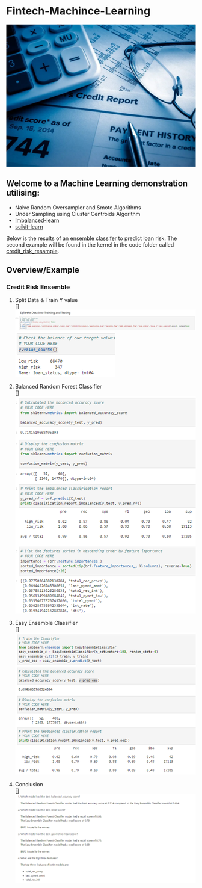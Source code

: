 # Fintech-Machince-Learning

![image_add](Images/credit-risk-analysis-1024x768.webp)  

## Welcome to a Machine Learning  demonstration utilising:
- Naive Random Oversampler and Smote Algorithms
- Under Sampling using Cluster Centroids Algorithm
- [Imbalanced-learn](https://imbalanced-learn.org/stable/)
- [scikit-learn](https://scikit-learn.org/stable/)

Below is the results of an [ensemble classifer](https://github.com/muramemory/Fintech-Machine-Learning/blob/main/Code/credit_risk_ensemble.ipynb) to predict  loan risk.
The second example will be found in the kernel in the code folder called [credit_risk_resample](https://github.com/muramemory/Fintech-Machine-Learning/blob/main/Code/credit_risk_resampling.ipynb).  


## Overview/Example

### Credit Risk Ensemble    
1. Split Data & Train Y value    
[]
![image_add](Images/split_ensemble_data.png)  
![image_add](Images/counts_y_values_ensemble.png)  


2. Balanced Random Forest Classifier    
[] 
![image_add](Images/BRFC_ensemble_results.png)  

3. Easy Ensemble Classifier  
[]
![image_add](Images/EEC_ensemble_results.png)  

4. Conclusion  
[]
![image_add](Images/conclusion_ensemble.png)  

